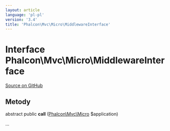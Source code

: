 ```yaml
---
layout: article
language: 'pl-pl'
version: '3.4'
title: 'Phalcon\Mvc\Micro\MiddlewareInterface'
---
```


# Interface **Phalcon\Mvc\Micro\MiddlewareInterface**

<a href="https://github.com/phalcon/cphalcon/tree/v3.4.0/phalcon/mvc/micro/middlewareinterface.zep" class="btn btn-default btn-sm">Source on GitHub</a>

## Metody

abstract public **call** ([Phalcon\Mvc\Micro](/3.4/en/api/Phalcon_Mvc_Micro) $application)

...